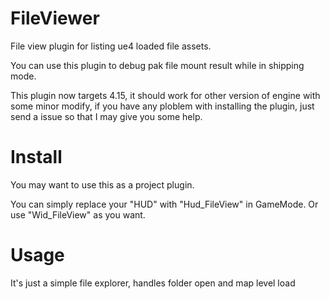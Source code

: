 # FileViewer
File view plugin for listing ue4 loaded file assets.

You can use this plugin to debug pak file mount result while in shipping mode.

This plugin now targets 4.15, it should work for other version of engine with some minor modify, if you have any ploblem with installing the plugin, just send a issue so that I may give you some help.
# Install
You may want to use this as a project plugin.

You can simply replace your "HUD" with "Hud_FileView" in GameMode. Or use "Wid_FileView" as you want.
# Usage
It's just a simple file explorer, handles folder open and map level load
